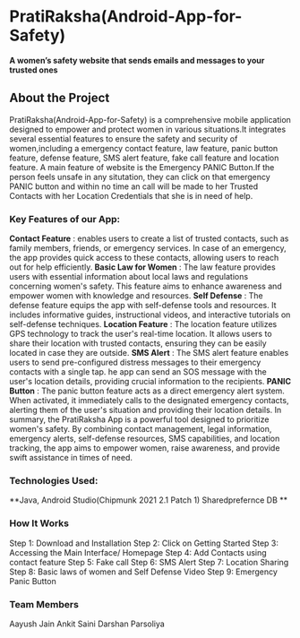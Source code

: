 # PratiRaksha(Android-App-for-Safety)
**A women’s safety website that sends emails and messages to your trusted ones**

## About the Project
PratiRaksha(Android-App-for-Safety) is a comprehensive mobile application designed to empower and protect women in various situations.It integrates several essential
features to ensure the safety and security of women,including a emergency contact feature, law feature, panic button feature, defense feature, SMS alert feature,
fake call feature and location feature.
A main feature of website is the Emergency PANIC Button.If the person feels unsafe in any situtation, they can click on that emergency PANIC button and within no time an 
call will be made to her Trusted Contacts with her Location Credentials that she is in need of help.

### Key Features of our App:
**Contact Feature** : enables users to create a list of trusted contacts, such as family members, friends, or emergency services. In case of an emergency,
the app provides quick access to these contacts, allowing users to reach out for help efficiently.
**Basic Law for Women** : The law feature provides users with essential information about local laws and regulations concerning women's safety.
This feature aims to enhance awareness and empower women with knowledge and resources.
**Self Defense** : The defense feature equips the app with self-defense tools and resources. It includes informative guides, instructional videos, and interactive 
tutorials on self-defense techniques. 
**Location Feature** : The location feature utilizes GPS technology to track the user's real-time location. It allows users to share their location with trusted contacts, 
ensuring they can be easily located in case they are outside.
**SMS Alert** : The SMS alert feature enables users to send pre-configured distress messages to their emergency contacts with a single tap. he app can send an SOS message with the user's 
location details, providing crucial information to the recipients.
**PANIC Button** : The panic button feature acts as a direct emergency alert system. When activated, it immediately calls to the designated emergency contacts, alerting
them of the user's situation and providing their location details.
In summary, the PratiRaksha App is a powerful tool designed to prioritize women's safety. By combining contact management, legal information, emergency alerts,
self-defense resources, SMS capabilities, and location tracking, the app aims to empower women, raise awareness, and provide swift assistance in times of need.

### Technologies Used:
**Java,
Android Studio(Chipmunk 2021 2.1 Patch 1)
Sharedprefernce DB **

### How It Works
Step 1: Download and Installation
Step 2: Click on Getting Started
Step 3: Accessing the Main Interface/ Homepage
Step 4: Add Contacts using contact feature
Step 5: Fake call
Step 6: SMS Alert
Step 7: Location Sharing
Step 8: Basic laws of women  and  Self Defense Video
Step 9: Emergency Panic Button

### Team Members
Aayush Jain
Ankit Saini
Darshan Parsoliya
